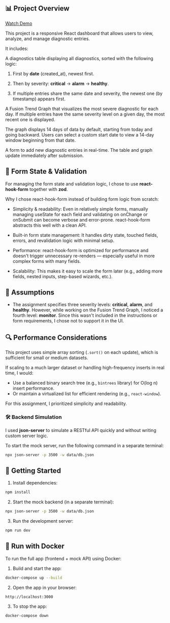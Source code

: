 ## 📊 Project Overview

[Watch Demo](./demo/demo-video.mp4)

This project is a responsive React dashboard that allows users to view, analyze, and manage diagnostic entries.

It includes:

A diagnostics table displaying all diagnostics, sorted with the following logic:

1. First by **date** (created_at), newest first.

2. Then by severity: **critical** → **alarm** → **healthy**.

3. If multiple entries share the same date and severity, the newest one (by timestamp) appears first.

A Fusion Trend Graph that visualizes the most severe diagnostic for each day.
If multiple entries have the same severity level on a given day, the most recent one is displayed.

The graph displays 14 days of data by default, starting from today and going backward.
Users can select a custom start date to view a 14-day window beginning from that date.

A form to add new diagnostic entries in real-time. The table and graph update immediately after submission.

## 🧪 Form State & Validation

For managing the form state and validation logic, I chose to use **react-hook-form** together with **zod**.

Why I chose react-hook-form instead of building form logic from scratch:

- Simplicity & readability: Even in relatively simple forms, manually managing useState for each field and validating on onChange or onSubmit can become verbose and error-prone.
  react-hook-form abstracts this well with a clean API.

- Built-in form state management: It handles dirty state, touched fields, errors, and revalidation logic with minimal setup.

- Performance: react-hook-form is optimized for performance and doesn't trigger unnecessary re-renders — especially useful in more complex forms with many fields.

- Scalability: This makes it easy to scale the form later (e.g., adding more fields, nested inputs, step-based wizards, etc.).

## 🧠 Assumptions

- The assignment specifies three severity levels: **critical**, **alarm**, and **healthy**.
  However, while working on the Fusion Trend Graph, I noticed a fourth level: **monitor**.
  Since this wasn't included in the instructions or form requirements, I chose not to support it in the UI.

## 🔍 Performance Considerations

This project uses simple array sorting (`.sort()` on each update), which is sufficient for small or medium datasets.

If scaling to a much larger dataset or handling high-frequency inserts in real time, I would:

- Use a balanced binary search tree (e.g., `bintrees` library) for O(log n) insert performance.
- Or maintain a virtualized list for efficient rendering (e.g., `react-window`).

For this assignment, I prioritized simplicity and readability.

### 🛠️ Backend Simulation

I used **json-server** to simulate a RESTful API quickly and without writing custom server logic.

To start the mock server, run the following command in a separate terminal:

```bash
npx json-server -p 3500 -w data/db.json
```

## 🔧 Getting Started

1. Install dependencies:

```bash
npm install
```

2. Start the mock backend (in a separate terminal):

```bash
npx json-server -p 3500 -w data/db.json
```

3. Run the development server:

```bash
npm run dev
```

## 🐳 Run with Docker

To run the full app (frontend + mock API) using Docker:

1. Build and start the app:

```bash
docker-compose up --build
```

2. Open the app in your browser:

```bash
http://localhost:3000
```

3. To stop the app:

```bash
docker-compose down
```
